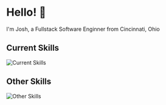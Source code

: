 # Hello! :wave:

I'm Josh, a Fullstack Software Enginner from Cincinnati, Ohio

## Current Skills

![Current Skills](https://skillicons.dev/icons?i=java,spring,js,ts,react,html,css,git,github,linux,docker,aws,terraform,rust&perline=7)

## Other Skills

![Other Skills](https://skillicons.dev/icons?i=gcp,c,cpp,python,django,electron,githubactions)
